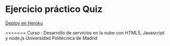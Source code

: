# Ejercicio práctico Quiz
[Deploy en Heroku](http://quiz-2015-fran.herokuapp.com/)

=======
Curso : Desarrollo de servicios en la nube con HTML5, Javascript y node.js
Universidad Politécnica de Madrid